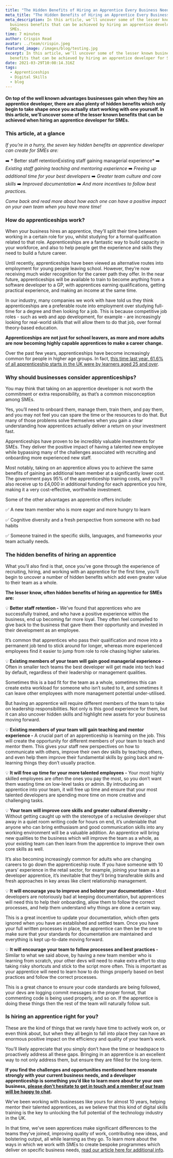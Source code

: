 ```yaml
---
title: "The Hidden Benefits of Hiring an Apprentice Every Business Needs to Know "
meta_title: "The Hidden Benefits of Hiring an Apprentice Every Business Needs to Know "
meta_description: In this article, we’ll uncover some of the lesser known
  business benefits that can be achieved by hiring an apprentice developer for
  SMEs.
time: 7 minutes
author: Crispin Read
avatar: ../team/crispin.jpeg
featured_image: /images/blog/testing.jpg
excerpt: In this article, we’ll uncover some of the lesser known business
  benefits that can be achieved by hiring an apprentice developer for SMEs.
date: 2021-03-29T10:08:14.316Z
tags:
  - Apprenticeships
  - Digital Skills
  - blog
---
```

#### On top of the well known advantages businesses gain when they hire an apprentice developer, there are also plenty of hidden benefits which only begin to take shape once you actually start working with one yourself. In this article, we’ll uncover some of the lesser known benefits that can be achieved when hiring an apprentice developer for SMEs.

### This article, at a glance

*If you’re in a hurry, the seven key hidden benefits an apprentice developer can create for SMEs are:*

➡️ * Better staff retentionExisting staff gaining managerial experience*
➡️  *Existing staff gaining teaching and mentoring experience*
➡️  *Freeing up additional time for your best developers*
➡️  *Greater team culture and core skills*
➡️  *Improved documentation*
➡️  *And more incentives to follow best practices.*

*Come back and read more about how each one can have a positive impact on your own team when you have more time!* 

### How do apprenticeships work?

When your business hires an apprentice, they’ll split their time between working in a certain role for you, whilst studying for a formal qualification related to that role. Apprenticeships are a fantastic way to build capacity in your workforce, and also to help people get the experience and skills they need to build a future career. 

Until recently, apprenticeships have been viewed as alternative routes into employment for young people leaving school. However, they’re now receiving much wider recognition for the career path they offer. In the near future, apprenticeships will be available to train to become anything from a software developer to a GP, with apprentices earning qualifications, getting practical experience, and making an income at the same time. 

In our industry, many companies we work with have told us they think apprenticeships are a preferable route into employment over studying full-time for a degree and then looking for a job. This is because competitive job roles - such as web and app development, for example - are increasingly looking for real-world skills that will allow them to do that job, over formal theory-based education. 

**Apprenticeships are not just for school leavers, as more and more adults are now becoming highly capable apprentices to make a career change.**

Over the past few years, apprenticeships have become increasingly common for people in higher age groups. In fact, [this time last year, 61.6% of all apprenticeship starts in the UK were by learners aged 25 and over](https://explore-education-statistics.service.gov.uk/find-statistics/apprenticeships-and-traineeships/2019-20).

### Why should businesses consider apprenticeships?

You may think that taking on an apprentice developer is not worth the commitment or extra responsibility, as that’s a common misconception among SMEs. 

Yes, you’ll need to onboard them, manage them, train them, and pay them, and you may not feel you can spare the time or the resources to do that. But many of those problems solve themselves when you gain a clear understanding how apprentices actually deliver a return on your investment fast. 

Apprenticeships have proven to be incredibly valuable investments for SMEs. They deliver the positive impact of having a talented new employee while bypassing many of the challenges associated with recruiting and onboarding more experienced new staff. 

Most notably, taking on an apprentice allows you to achieve the same benefits of gaining an additional team member at a significantly lower cost. The government pays 95% of the apprenticeship training costs, and you’ll also receive up to £4,000 in additional funding for each apprentice you hire, making it a very cost-effective, worthwhile investment.

Some of the other advantages an apprentice offers include: 

✅  A new team member who is more eager and more hungry to learn

✅  Cognitive diversity and a fresh perspective from someone with no bad habits 

✅  Someone trained in the specific skills, languages, and frameworks your team actually needs.

### The hidden benefits of hiring an apprentice

What you’ll also find is that, once you’ve gone through the experience of recruiting, hiring, and working with an apprentice for the first time, you’ll begin to uncover a number of hidden benefits which add even greater value to their team as a whole. 

**The lesser know, often hidden benefits of hiring an apprentice for SMEs are:** 

💡  **Better staff retention -** We’ve found that apprentices who are successfully trained, and who have a positive experience within the business, end up becoming far more loyal. They often feel compelled to give back to the business that gave them their opportunity and invested in their development as an employee. 

It’s common that apprentices who pass their qualification and move into a permanent job tend to stick around for longer, whereas more experienced employees find it easier to jump from role to role chasing higher salaries.

💡  **Existing members of your team will gain good managerial experience -** Often in smaller tech teams the best developer will get made into tech lead by default, regardless of their leadership or management qualities. 

Sometimes this is a bad fit for the team as a whole, sometimes this can create extra workload for someone who isn’t suited to it, and sometimes it can leave other employees with more management potential under-utilised. 

But having an apprentice will require different members of the team to take on leadership responsibilities. Not only is this good experience for them, but it can also uncover hidden skills and highlight new assets for your business moving forward.

💡  **Existing members of your team will gain teaching and mentor experience -** A crucial part of an apprenticeship is learning on the job. This will create the opportunity for different members of your team to teach and mentor them. This gives your staff new perspectives on how to communicate with others, improve their own dev skills by teaching others, and even help them improve their fundamental skills by going back and re-learning things they don’t usually practice.

💡  **It will free up time for your more talented employees -** Your most highly skilled employees are often the ones you pay the most, so you don’t want them wasting time on low-level tasks or admin. By introducing an apprentice into your team, it will free up time and ensure that your most talented developers are spending more time on more creative and challenging tasks. 

💡  **Your team will improve core skills and greater cultural diversity -** Without getting caught up with the stereotype of a reclusive developer shut away in a quiet room writing code for hours on end, it’s undeniable that anyone who can bring enthusiasm and good communication skills into any working environment will be a valuable addition. An apprentice will bring new qualities to the business which will improve the team as a whole, as your existing team can then learn from the apprentice to improve their own core skills as well. 

It’s also becoming increasingly common for adults who are changing careers to go down the apprenticeship route. If you have someone with 10 years’ experience in the retail sector, for example, joining your team as a developer apprentice, it’s inevitable that they’ll bring transferable skills and fresh approaches in key areas like client relationship management. 

💡  **It will encourage you to improve and bolster your documentation -** Most developers are notoriously bad at keeping documentation, but apprentices will need this to help their onboarding, allow them to follow the correct processes, and help them understand why things are done a certain way. 

This is a great incentive to update your documentation, which often gets ignored when you have an established and settled team. Once you have your full written processes in place, the apprentice can then be the one to make sure that your standards for documentation are maintained and everything is kept up-to-date moving forward. 

💡  **It will encourage your team to follow processes and best practices -** Similar to what we said above, by having a new team member who is learning from scratch, your other devs will need to make extra effort to stop taking risky shortcuts and stick to the script more often. This is important as your apprentice will need to learn how to do things properly based on best practices and follow the correct processes.

This is a great chance to ensure your code standards are being followed, your devs are logging commit messages in the proper format, that commenting code is being used properly, and so on. If the apprentice is doing these things then the rest of the team will naturally follow suit. 

### Is hiring an apprentice right for you?

These are the kind of things that we rarely have time to actively work on, or even think about, but when they all begin to fall into place they can have an enormous positive impact on the efficiency and quality of your team’s work. 

You’ll likely appreciate that you simply don’t have the time or headspace to proactively address all these gaps. Bringing in an apprentice is an excellent way to not only address them, but ensure they are filled for the long-term.

**If you find the challenges and opportunities mentioned here resonate strongly with your current business needs, and a developer apprenticeship is something you’d like to learn more about for your own business, [please don’t hesitate to get in touch and a member of our team will be happy to chat](https://thecodersguild.org.uk/contact-us/).** 

We’ve been working with businesses like yours for almost 10 years, helping mentor their talented apprentices, as we believe that this kind of digital skills training is the key to unlocking the full potential of the technology industry in the UK. 

In that time, we’ve seen apprentices make significant differences to the teams they’ve joined, improving quality of work, contributing new ideas, and bolstering output, all while learning as they go. To learn more about the ways in which we work with SMEs to create bespoke programmes which deliver on specific business needs, [read our article here for additional info](https://thecodersguild.org.uk/blog/hiring-developer-apprentice-sme-thrive-2021/).